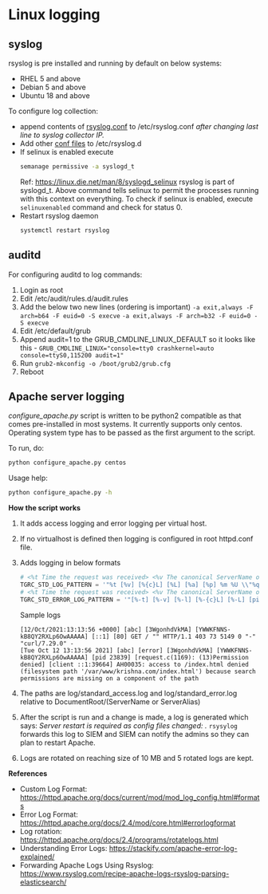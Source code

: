 # Linux logging

## syslog

rsyslog is pre installed and running by default on below systems:
- RHEL 5 and above
- Debian 5 and above
- Ubuntu 18 and above

To configure log collection:
- append contents of [rsyslog.conf](./rsyslog/rsyslog.conf) to /etc/rsyslog.conf _after changing last line to syslog collector IP._
- Add other [conf files](./rsyslog) to /etc/rsyslog.d 
- If selinux is enabled execute
    ```sh
    semanage permissive -a syslogd_t
    ```
    Ref: https://linux.die.net/man/8/syslogd_selinux
    rsyslog is part of syslogd_t. Above command tells selinux to permit the processes running with this context on everything.
    To check if selinux is enabled, execute `selinuxenabled` command and check for status 0.
- Restart rsyslog daemon
    ```sh
    systemctl restart rsyslog
    ```

## auditd

For configuring auditd to log commands:
1. Login as root
2. Edit /etc/audit/rules.d/audit.rules
3. Add the below two new lines (ordering is important) 
    ```-a exit,always -F arch=b64 -F euid=0 -S execve```
    ```-a exit,always -F arch=b32 -F euid=0 -S execve```
4. Edit /etc/default/grub
5. Append audit=1 to the GRUB_CMDLINE_LINUX_DEFAULT so it looks like this -
    ```GRUB_CMDLINE_LINUX="console=tty0 crashkernel=auto console=ttyS0,115200 audit=1"```
6. Run 
    ```grub2-mkconfig -o /boot/grub2/grub.cfg```
7. Reboot

## Apache server logging

_configure_apache.py_ script is written to be python2 compatible as that comes pre-installed in most systems.
It currently supports only centos. Operating system type has to be passed as the first argument to the script.

To run, do: 
```sh
python configure_apache.py centos
```

Usage help: 
```sh
python configure_apache.py -h
```

**How the script works**
1. It adds access logging and error logging per virtual host.
2. If no virtualhost is defined then logging is configured in root httpd.conf file.
3. Adds logging in below formats
    ```py
    # <%t Time the request was received> <%v The canonical ServerName of the server serving the request.> <%{c}L log id of the connection> <%L Request log ID> <%a Client IP address and port of the request> <%p server port> <%m The request method> <%U The URL path requested> <%q The query string> <%H The request protocol> <%s Status> <%I Bytes received> <%O Bytes sent> <%T The time taken to serve the request, in seconds.>
    TGRC_STD_LOG_PATTERN = '"%t [%v] [%{c}L] [%L] [%a] [%p] %m %U \\"%q\\" %H %s %I %O %T \\"%{Referer}i\\" \\"%{User-Agent}i\\" %{X-Forwarded-For}i"'
    # <%t Time the request was received> <%v The canonical ServerName of the server serving the request.> <%l log level> <%{c}L log id of the connection> <%L Request log ID> <%P pid> <%F Source file name and line number of the log call> <%E APR/OS error status code and string> <%a Client IP address and port of the request>
    TGRC_STD_ERROR_LOG_PATTERN = '"[%-t] [%-v] [%-l] [%-{c}L] [%-L] [pid %-P] [%-F: %-E] [client %-a] %-M"'
    ```

    Sample logs
    ```log
    [12/Oct/2021:13:13:56 +0000] [abc] [3WgonhdVkMA] [YWWKFNNS-kB8QY2RXLp6OwAAAAA] [::1] [80] GET / "" HTTP/1.1 403 73 5149 0 "-" "curl/7.29.0" -
    [Tue Oct 12 13:13:56 2021] [abc] [error] [3WgonhdVkMA] [YWWKFNNS-kB8QY2RXLp6OwAAAAA] [pid 23839] [request.c(1169): (13)Permission denied] [client ::1:39664] AH00035: access to /index.html denied (filesystem path '/var/www/krishna.com/index.html') because search permissions are missing on a component of the path
    ```
4. The paths are log/standard_access.log and log/standard_error.log relative to DocumentRoot/(ServerName or ServerAlias)
5. After the script is run and a change is made, a log is generated which says: _Server restart is required as config files changed: <list of files changed>._ `rsysylog` forwards this log to SIEM and SIEM can notify the admins so they can plan to restart Apache.
6. Logs are rotated on reaching size of 10 MB and 5 rotated logs are kept.

**References**
- Custom Log Format: https://httpd.apache.org/docs/current/mod/mod_log_config.html#formats
- Error Log Format: https://httpd.apache.org/docs/2.4/mod/core.html#errorlogformat
- Log rotation: https://httpd.apache.org/docs/2.4/programs/rotatelogs.html
- Understanding Error Logs: https://stackify.com/apache-error-log-explained/
- Forwarding Apache Logs Using Rsyslog: https://www.rsyslog.com/recipe-apache-logs-rsyslog-parsing-elasticsearch/
